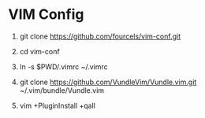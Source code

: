 # VIM Config

1. git clone https://github.com/fourcels/vim-conf.git

1. cd vim-conf

1. ln -s $PWD/.vimrc ~/.vimrc

1. git clone https://github.com/VundleVim/Vundle.vim.git ~/.vim/bundle/Vundle.vim

1. vim +PluginInstall +qall
